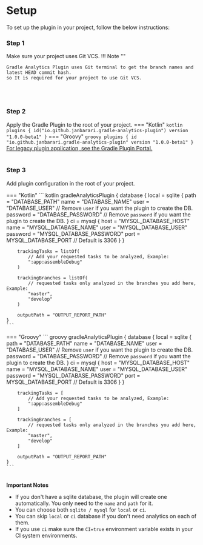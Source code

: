 # Setup
To set up the plugin in your project, follow the below instructions:

### <strong>Step 1</strong>
Make sure your project uses Git VCS.
!!! Note ""

    Gradle Analytics Plugin uses Git terminal to get the branch names and latest HEAD commit hash. 
    so It is required for your project to use Git VCS.

<br/><br/>

### <strong>Step 2</strong>
Apply the Gradle Plugin to the root of your project.
=== "Kotlin"
    ``` kotlin
    plugins {
        id("io.github.janbarari.gradle-analytics-plugin") version "1.0.0-beta1"
    }
    ```
=== "Groovy"
    ``` groovy
    plugins {
        id "io.github.janbarari.gradle-analytics-plugin" version "1.0.0-beta1"
    }
    ```
[For legacy plugin application, see the Gradle Plugin Portal.](https://plugins.gradle.org/plugin/io.github.janbarari.gradle-analytics-plugin)
<br/><br/>

### <strong>Step 3</strong> 
Add plugin configuration in the root of your project.

=== "Kotlin"
    ``` kotlin
    gradleAnalyticsPlugin {
        database {
            local = sqlite {
                path = "DATABASE_PATH"
                name = "DATABASE_NAME"
                user = "DATABASE_USER" // Remove `user` if you want the plugin to create the DB.
                password = "DATABASE_PASSWORD" // Remove `password` if you want the plugin to create the DB.
            }
            ci = mysql {
                host = "MYSQL_DATABASE_HOST"
                name = "MYSQL_DATABASE_NAME"
                user = "MYSQL_DATABASE_USER"
                password = "MYSQL_DATABASE_PASSWORD"
                port = MYSQL_DATABASE_PORT // Default is 3306
            }
        }
    
        trackingTasks = listOf(
            // Add your requested tasks to be analyzed, Example:
            ":app:assembleDebug"
        )
    
        trackingBranches = listOf(
            // requested tasks only analyzed in the branches you add here, Example:
            "master",
            "develop"
        )
    
        outputPath = "OUTPUT_REPORT_PATH"
    }
    ```
=== "Groovy"
    ``` groovy
    gradleAnalyticsPlugin {
        database {
            local = sqlite {
                path = "DATABASE_PATH"
                name = "DATABASE_NAME"
                user = "DATABASE_USER" // Remove `user` if you want the plugin to create the DB.
                password = "DATABASE_PASSWORD" // Remove `password` if you want the plugin to create the DB.
            }
            ci = mysql {
                host = "MYSQL_DATABASE_HOST"
                name = "MYSQL_DATABASE_NAME"
                user = "MYSQL_DATABASE_USER"
                password = "MYSQL_DATABASE_PASSWORD"
                port = MYSQL_DATABASE_PORT // Default is 3306
            }
        }
    
        trackingTasks = [
            // Add your requested tasks to be analyzed, Example:
            ":app:assembleDebug"
        ]
    
        trackingBranches = [
            // requested tasks only analyzed in the branches you add here, Example:
            "master",
            "develop"
        ]
    
        outputPath = "OUTPUT_REPORT_PATH"
    }
    ```
<br/>
<strong>Important Notes</strong><br/>

- If you don't have a sqlite database, the plugin will create one automatically. You only need to the `name` and `path` for it.
- You can choose both `sqlite / mysql` for `local` or `ci`.
- You can skip `local` or `ci` database if you don't need analytics on each of them.
- If you use `ci` make sure the `CI=true` environment variable exists in your CI system environments.

<br/>
